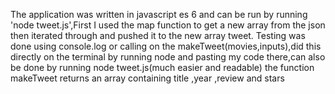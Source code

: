 The application was written in javascript es 6 and can be run by running 'node tweet.js',First I used the map function to get a new array from the json then iterated through and pushed it to the new array tweet.
Testing was done using console.log or calling on the makeTweet(movies,inputs),did this directly on the terminal by running node and pasting my code there,can also be done by running node tweet.js(much easier and readable)
the function makeTweet returns an array containing title ,year ,review and stars
